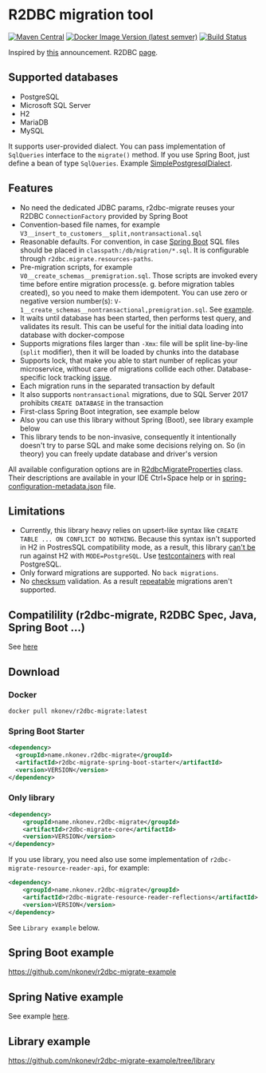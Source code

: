 # R2DBC migration tool
[![Maven Central](https://maven-badges.herokuapp.com/maven-central/name.nkonev.r2dbc-migrate/r2dbc-migrate-spring-boot-starter/badge.svg)](https://central.sonatype.com/namespace/name.nkonev.r2dbc-migrate)
[![Docker Image Version (latest semver)](https://img.shields.io/docker/v/nkonev/r2dbc-migrate)](https://hub.docker.com/r/nkonev/r2dbc-migrate/tags)
[![Build Status](https://github.com/nkonev/r2dbc-migrate/workflows/Java%20CI%20with%20Maven/badge.svg)](https://github.com/nkonev/r2dbc-migrate/actions)

Inspired by [this](https://spring.io/blog/2020/03/12/spring-boot-2-3-0-m3-available-now) announcement. R2DBC [page](https://r2dbc.io/).

## Supported databases
* PostgreSQL
* Microsoft SQL Server
* H2
* MariaDB
* MySQL


It supports user-provided dialect. You can pass implementation of `SqlQueries` interface to the `migrate()` method. If you use Spring Boot, just define a bean of type `SqlQueries`. Example [SimplePostgresqlDialect](https://github.com/nkonev/r2dbc-migrate/blob/d65c7c49512a598dc4cc664bc33f78cb57ef3c43/r2dbc-migrate-core/src/test/java/name/nkonev/r2dbc/migrate/core/PostgresTestcontainersTest.java#L408).

## Features
* No need the dedicated JDBC params, r2dbc-migrate reuses your R2DBC `ConnectionFactory` provided by Spring Boot
* Convention-based file names, for example `V3__insert_to_customers__split,nontransactional.sql`
* Reasonable defaults. For convention, in case [Spring Boot](https://github.com/nkonev/r2dbc-migrate/blob/d65c7c49512a598dc4cc664bc33f78cb57ef3c43/r2dbc-migrate-spring-boot-starter/src/main/java/name/nkonev/r2dbc/migrate/autoconfigure/R2dbcMigrateAutoConfiguration.java#L60) SQL files should be placed in `classpath:/db/migration/*.sql`. It is configurable through `r2dbc.migrate.resources-paths`.
* Pre-migration scripts, for example `V0__create_schemas__premigration.sql`. Those scripts are invoked every time before entire migration process(e. g. before migration tables created), so you need to make them idempotent. You can use zero or negative version number(s): `V-1__create_schemas__nontransactional,premigration.sql`. See [example](https://github.com/nkonev/r2dbc-migrate/tree/master/r2dbc-migrate-core/src/test/resources/migrations/postgresql_premigration).
* It waits until database has been started, then performs test query, and validates its result. This can be useful for the initial data loading into database with docker-compose
* Supports migrations files larger than `-Xmx`: file will be split line-by-line (`split` modifier), then it will be loaded by chunks into the database
* Supports lock, that make you able to start number of replicas your microservice, without care of migrations collide each other. Database-specific lock tracking [issue](https://github.com/nkonev/r2dbc-migrate/issues/28).
* Each migration runs in the separated transaction by default
* It also supports `nontransactional` migrations, due to SQL Server 2017 prohibits `CREATE DATABASE` in the transaction
* First-class Spring Boot integration, see example below
* Also you can use this library without Spring (Boot), see library example below
* This library tends to be non-invasive, consequently it intentionally doesn't try to parse SQL and make some decisions relying on. So (in theory) you can freely update database and driver's version

All available configuration options are in [R2dbcMigrateProperties](https://github.com/nkonev/r2dbc-migrate/blob/master/r2dbc-migrate-core/src/main/java/name/nkonev/r2dbc/migrate/core/R2dbcMigrateProperties.java) class.
Their descriptions are available in your IDE Ctrl+Space help or in [spring-configuration-metadata.json](https://github.com/nkonev/r2dbc-migrate/blob/master/r2dbc-migrate-spring-boot-starter/src/main/resources/META-INF/spring-configuration-metadata.json) file.

## Limitations
* Currently, this library heavy relies on upsert-like syntax like `CREATE TABLE ... ON CONFLICT DO NOTHING`.
Because this syntax isn't supported in H2 in PostresSQL compatibility mode, as a result, this library [can't be](https://github.com/nkonev/r2dbc-migrate/issues/21) run against H2 with `MODE=PostgreSQL`. Use [testcontainers](https://github.com/nkonev/r2dbc-migrate-example) with real PostgreSQL.
* Only forward migrations are supported. No `back migrations`.
* No [checksum](https://github.com/nkonev/r2dbc-migrate/issues/5) validation. As a result [repeatable](https://github.com/nkonev/r2dbc-migrate/issues/9) migrations aren't supported.

## Compatilility (r2dbc-migrate, R2DBC Spec, Java, Spring Boot ...)
See [here](https://github.com/nkonev/r2dbc-migrate/issues/27#issuecomment-1404878933)

## Download

### Docker
```
docker pull nkonev/r2dbc-migrate:latest
```

### Spring Boot Starter
```xml
<dependency>
  <groupId>name.nkonev.r2dbc-migrate</groupId>
  <artifactId>r2dbc-migrate-spring-boot-starter</artifactId>
  <version>VERSION</version>
</dependency>
```

### Only library
```xml
<dependency>
    <groupId>name.nkonev.r2dbc-migrate</groupId>
    <artifactId>r2dbc-migrate-core</artifactId>
    <version>VERSION</version>
</dependency>
```

If you use library, you need also use some implementation of `r2dbc-migrate-resource-reader-api`, for example:
```xml
<dependency>
    <groupId>name.nkonev.r2dbc-migrate</groupId>
    <artifactId>r2dbc-migrate-resource-reader-reflections</artifactId>
    <version>VERSION</version>
</dependency>
```
See `Library example` below.


## Spring Boot example
https://github.com/nkonev/r2dbc-migrate-example

## Spring Native example
See example [here](https://github.com/nkonev/r2dbc-migrate-example/tree/native).

## Library example
https://github.com/nkonev/r2dbc-migrate-example/tree/library

